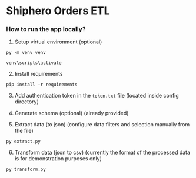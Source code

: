 # Shiphero Orders ETL

 ### How to run the app locally?

1. Setup virtual environment (optional)
```
py -m venv venv
```
```
venv\scripts\activate
```

2. Install requirements
```
pip install -r requirements
```

3. Add authentication token in the `token.txt` file (located inside config directory)

4. Generate schema (optional) (already provided)

5. Extract data (to json) (configure data filters and selection manually from the file)
```
py extract.py
```

6. Transform data (json to csv) (currently the format of the processed data is for demonstration purposes only)
```
py transform.py
```